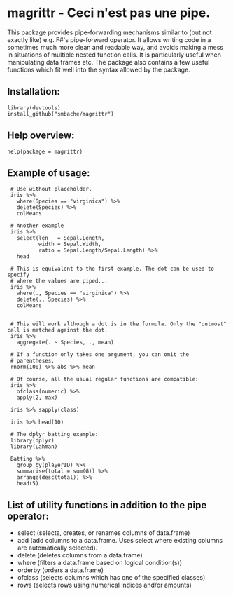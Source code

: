 magrittr -  Ceci n'est pas une pipe.
====================================

This package provides pipe-forwarding mechanisms similar to (but not exactly 
like) e.g. F#'s pipe-forward operator. It allows writing code in a sometimes
much more clean and readable way, and avoids making a mess in situations of 
multiple nested function calls. It is particularly useful when manipulating
data frames etc. The package also contains a few useful functions which 
fit well into the syntax allowed by the package.

Installation:
-------------

    library(devtools)
    install_github("smbache/magrittr")

Help overview:
--------------

    help(package = magrittr)

Example of usage:
------

     # Use without placeholder.
     iris %>%
       where(Species == "virginica") %>%
       delete(Species) %>%
       colMeans
      
     # Another example  
     iris %>%
       select(len   = Sepal.Length, 
              width = Sepal.Width, 
              ratio = Sepal.Length/Sepal.Length) %>%
       head
       
     # This is equivalent to the first example. The dot can be used to specify
     # where the values are piped...
     iris %>%
       where(., Species == "virginica") %>%
       delete(., Species) %>%
       colMeans
       
        
     # This will work although a dot is in the formula. Only the "outmost" call is matched against the dot.
     iris %>%
       aggregate(. ~ Species, ., mean)
       
     # If a function only takes one argument, you can omit the 
     # parentheses.
     rnorm(100) %>% abs %>% mean
       
     # Of course, all the usual regular functions are compatible:
     iris %>%
       ofclass(numeric) %>%
       apply(2, max)
       
     iris %>% sapply(class)
     
     iris %>% head(10)
     
     # The dplyr batting example:
     library(dplyr)
     library(Lahman)
     
     Batting %>%
       group_by(playerID) %>%
       summarise(total = sum(G)) %>%
       arrange(desc(total)) %>%
       head(5)


List of utility functions in addition to the pipe operator:
--------------------------------------------------------------
  
  * select   (selects, creates, or renames columns of data.frame)
  * add      (add columns to a data.frame. Uses select where existing columns are automatically selected).
  * delete   (deletes columns from a data.frame)
  * where    (filters a data.frame based on logical condition(s))
  * orderby  (orders a data.frame)
  * ofclass  (selects columns which has one of the specified classes)
  * rows     (selects rows using numerical indices and/or amounts)  
